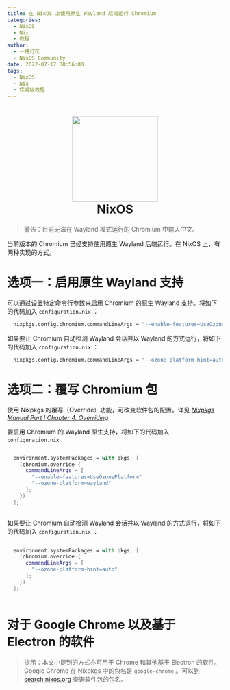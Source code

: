 ```yaml
---
title: 在 NixOS 上使用原生 Wayland 后端运行 Chromium
categories: 
  - NixOS
  - Nix
  - 教程
author:
  - 一穗灯花
  - NixOS Community
date: 2022-07-17 08:56:00
tags:
  - NixOS
  - Nix
  - 保姆级教程
---
```

<h1 align="center">
  <img src="https://pic.lanta.cyou/img/nix-snowflake.svg" width="200">
  <br>NixOS<br>
</h1>

> 警告：目前无法在 Wayland 模式运行的 Chromium 中输入中文。

当前版本的 Chromium 已经支持使用原生 Wayland 后端运行。在 NixOS 上，有两种实现的方式。

# 选项一：启用原生 Wayland 支持
可以通过设置特定命令行参数来启用 Chromium 的原生 Wayland 支持。将如下的代码加入 `configuration.nix` ：

```nix
  nixpkgs.config.chromium.commandLineArgs = "--enable-features=UseOzonePlatform --ozone-platform=wayland";
```

如果要让 Chromium 自动检测 Wayland 会话并以 Wayland 的方式运行，将如下的代码加入 `configuration.nix` ：

```nix
  nixpkgs.config.chromium.commandLineArgs = "--ozone-platform-hint=auto";
```

# 选项二：覆写 Chromium 包

使用 Nixpkgs 的覆写（Override）功能，可改变软件包的配置。详见 [*Nixpkgs Manual Part I Chapter 4. Overriding*](https://nixos.org/manual/nixpkgs/stable/#chap-overrides)

要启用 Chromium 的 Wayland 原生支持，将如下的代码加入 `configuration.nix` :

```nix

  environment.systemPackages = with pkgs; [
    (chromium.override {
      commandLineArgs = [
        "--enable-features=UseOzonePlatform"
        "--ozone-platform=wayland"
      ];
    })
  ];
   
```

如果要让 Chromium 自动检测 Wayland 会话并以 Wayland 的方式运行，将如下的代码加入 `configuration.nix` ：

```nix

  environment.systemPackages = with pkgs; [
    (chromium.override {
      commandLineArgs = [
        "--ozone-platform-hint=auto"
      ];
    })
  ];
   
```

# 对于 Google Chrome 以及基于 Electron 的软件

> 提示：本文中提到的方式亦可用于 Chrome 和其他基于 Electron 的软件。Google Chrome 在 Nixpkgs 中的包名是 `google-chrome` 。可以到 [search.nixos.org](https://search.nixos.org) 查询软件包的包名。
